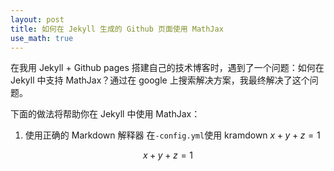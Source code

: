 ```yaml
---
layout: post
title: 如何在 Jekyll 生成的 Github 页面使用 MathJax
use_math: true
---
```


在我用 Jekyll + Github pages 搭建自己的技术博客时，遇到了一个问题：如何在 Jekyll 中支持 MathJax？通过在 google 上搜索解决方案，我最终解决了这个问题。

下面的做法将帮助你在 Jekyll 中使用 MathJax：

1. 使用正确的 Markdown 解释器
   在<code>-config.yml</code>使用 kramdown
$x+y+z=1$

$$x+y+z=1$$